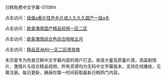 日韩免费中文字幕-0708ht

点击访问：<a href="https://heiliaoxqkkct.pages.dev">级做a爰片性色毛片成人久久久国产一级a毛</a>

点击访问：<a href="https://heiliaoxwd5i8.pages.dev">欧美激情国产精品视频一区二区</a>

点击访问：<a href="https://heiliaowzu4ur.pages.dev">欧美激情综合色综合啪啪五月</a>

点击访问：<a href="https://heiliaozj3tjd.pages.dev">精品亚洲AV一区二区夜夜爽</a>

本页面专为热衷日韩中文字幕内容的用户打造，收录大量高质量片源，涵盖剧情片、激情片与综合精品视频。所有资源均为无码中文字幕版本，支持在线播放，无需注册。每日更新，确保你第一时间获取最新日韩热门内容。

<span style="display:none;">[Canonical link](https://github.com/doi20250708/doi15 ）</span>
